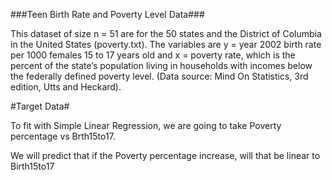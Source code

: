###Teen Birth Rate and Poverty Level Data###

This dataset of size n = 51 are for the 50 states and the District of Columbia in the United States (poverty.txt). The variables are y = year 2002 birth rate per 1000 females 15 to 17 years old and x = poverty rate, which is the percent of the state’s population living in households with incomes below the federally defined poverty level. (Data source: Mind On Statistics, 3rd edition, Utts and Heckard).


#Target Data#

To fit with Simple Linear Regression, we are going to take Poverty percentage vs Brth15to17.

We will predict that if the Poverty percentage increase, will that be linear to Birth15to17